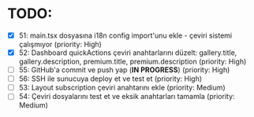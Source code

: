 # TODO:

- [x] 51: main.tsx dosyasına i18n config import'unu ekle - çeviri sistemi çalışmıyor (priority: High)
- [x] 52: Dashboard quickActions çeviri anahtarlarını düzelt: gallery.title, gallery.description, premium.title, premium.description (priority: High)
- [ ] 55: GitHub'a commit ve push yap (**IN PROGRESS**) (priority: High)
- [ ] 56: SSH ile sunucuya deploy et ve test et (priority: High)
- [ ] 53: Layout subscription çeviri anahtarını ekle (priority: Medium)
- [ ] 54: Çeviri dosyalarını test et ve eksik anahtarları tamamla (priority: Medium)
